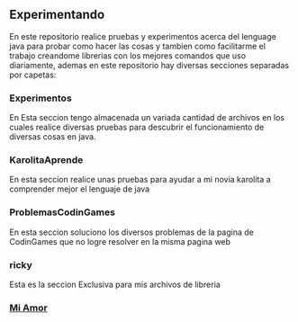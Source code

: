 ## Experimentando

En este repositorio realice pruebas y experimentos acerca del lenguage java para probar como hacer las cosas y tambien como facilitarme el trabajo creandome librerias con los mejores comandos que uso diariamente, ademas en este repositorio hay diversas secciones separadas por capetas:

### Experimentos

En Esta seccion tengo almacenada un variada cantidad de archivos en los cuales realice diversas pruebas para descubrir el funcionamiento de diversas cosas en java.

### KarolitaAprende

En esta seccion realice unas pruebas para ayudar a mi novia karolita a comprender mejor el lenguaje de java

### ProblemasCodinGames

En esta seccion soluciono los diversos problemas de la pagina de CodinGames que no logre resolver en la misma pagina web

### ricky

Esta es la seccion Exclusiva para mis archivos de libreria

### [Mi Amor](https://github.com/Karolita02/De_C_a_Java#appaccesosdirectos "Karolita")
